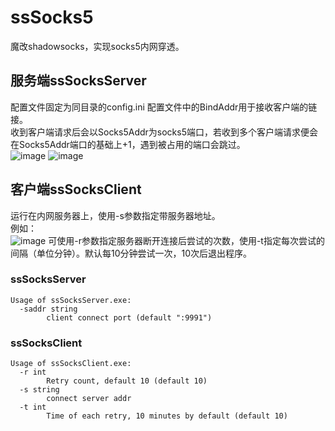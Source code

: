 # ssSocks5
魔改shadowsocks，实现socks5内网穿透。
## 服务端ssSocksServer

配置文件固定为同目录的config.ini
配置文件中的BindAddr用于接收客户端的链接。</br>
收到客户端请求后会以Socks5Addr为socks5端口，若收到多个客户端请求便会在Socks5Addr端口的基础上+1，遇到被占用的端口会跳过。</br>
![image](https://github.com/djhons/ssSocks5/assets/102639729/74d7542a-df6c-46a4-8105-c032c1878f5d)
![image](https://github.com/djhons/ssSocks5/assets/102639729/4c58d741-e9a6-4e9c-ac5a-88a99967e4ae)



## 客户端ssSocksClient

运行在内网服务器上，使用-s参数指定带服务器地址。</br>
例如：</br>
![image](https://user-images.githubusercontent.com/102639729/188055910-5cf9478c-d4be-44ce-badd-2cd90a6e0e17.png)
可使用-r参数指定服务器断开连接后尝试的次数，使用-t指定每次尝试的间隔（单位分钟）。默认每10分钟尝试一次，10次后退出程序。

### ssSocksServer
```
Usage of ssSocksServer.exe:
  -saddr string
        client connect port (default ":9991")
```
### ssSocksClient
```
Usage of ssSocksClient.exe:
  -r int
        Retry count, default 10 (default 10)
  -s string
        connect server addr
  -t int
        Time of each retry, 10 minutes by default (default 10)
```
